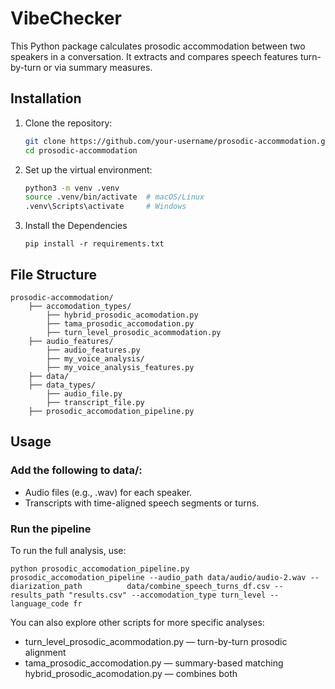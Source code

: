 # VibeChecker

This Python package calculates prosodic accommodation between two speakers in a conversation. It extracts and compares speech features turn-by-turn or via summary measures.

## Installation

1. Clone the repository:
   ```bash
   git clone https://github.com/your-username/prosodic-accommodation.git
   cd prosodic-accommodation
   ```
2. Set up the virtual environment:
    ```bash
    python3 -m venv .venv
    source .venv/bin/activate  # macOS/Linux
    .venv\Scripts\activate     # Windows
    ```
3. Install the Dependencies
    ```commandline
    pip install -r requirements.txt
    ```
   
## File Structure
```
prosodic-accommodation/
    ├── accomodation_types/
        ├── hybrid_prosodic_acomodation.py
        ├── tama_prosodic_accomodation.py
        ├── turn_level_prosodic_acommodation.py
    ├── audio_features/
        ├── audio_features.py
        ├── my_voice_analysis/
        ├── my_voice_analysis_features.py
    ├── data/
    ├── data_types/
        ├── audio_file.py
        ├── transcript_file.py
    ├── prosodic_accomodation_pipeline.py
```

## Usage

### Add the following to data/:

- Audio files (e.g., .wav) for each speaker.
- Transcripts with time-aligned speech segments or turns.

### Run the pipeline
To run the full analysis, use:

   ```commandline
   python prosodic_accomodation_pipeline.py prosodic_accomodation_pipeline --audio_path data/audio/audio-2.wav --diarization_path          data/combine_speech_turns_df.csv --results_path "results.csv" --accomodation_type turn_level --language_code fr
   ```
You can also explore other scripts for more specific analyses:

- turn_level_prosodic_acommodation.py — turn-by-turn prosodic alignment
- tama_prosodic_accomodation.py — summary-based matching
hybrid_prosodic_acomodation.py — combines both
